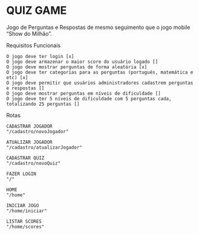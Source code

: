 # QUIZ GAME

Jogo de Perguntas e Respostas de mesmo seguimento que o jogo mobile “Show do Milhão”.

Requisitos Funcionais

    O jogo deve ter login [x]
    O jogo deve armazenar o maior score do usuário logado []
    O jogo deve mostrar perguntas de forma aleatória [x]
    O jogo deve ter categorias para as perguntas (português, matemática e etc) [x]
    O jogo deve permitir que usuários administradores cadastrem perguntas e respostas []
    O jogo deve mostrar perguntas em níveis de dificuldade []
    O jogo deve ter 5 níveis de dificuldade com 5 perguntas cada, totalizando 25 perguntas []

Rotas

    CADASTRAR JOGADOR
    "/cadastro/novoJogador"

    ATUALIZAR JOGADOR
    "/cadastro/atualizarJogador"

    CADASTRAR QUIZ
    "/cadastro/novoQuiz"

    FAZER LOGIN
    "/"

    HOME
    "/home"

    INICIAR JOGO
    "/home/iniciar"

    LISTAR SCORES
    "/home/scores"
